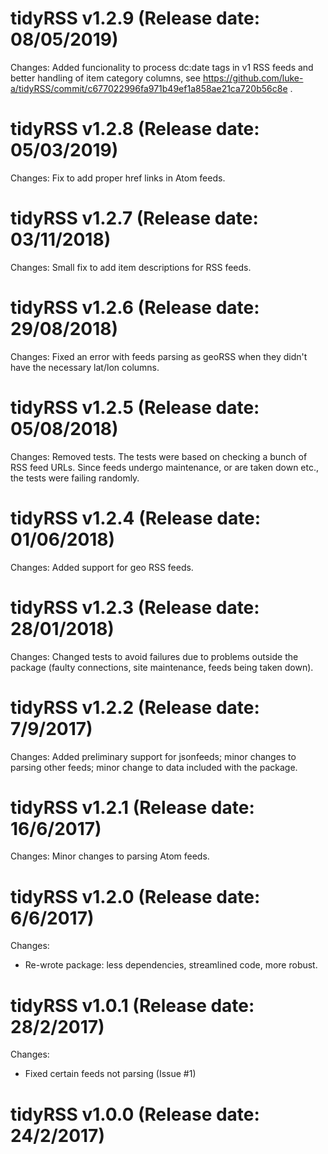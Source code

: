 tidyRSS v1.2.9 (Release date: 08/05/2019)
============
Changes:
Added funcionality to process dc:date tags in v1 RSS feeds and better handling of item category columns, see https://github.com/luke-a/tidyRSS/commit/c677022996fa971b49ef1a858ae21ca720b56c8e .

tidyRSS v1.2.8 (Release date: 05/03/2019)
============
Changes:
Fix to add proper href links in Atom feeds.

tidyRSS v1.2.7 (Release date: 03/11/2018)
============
Changes:
Small fix to add item descriptions for RSS feeds.

tidyRSS v1.2.6 (Release date: 29/08/2018)
============
Changes:
Fixed an error with feeds parsing as geoRSS when they didn't have the necessary lat/lon columns.

tidyRSS v1.2.5 (Release date: 05/08/2018)
============
Changes:
Removed tests. The tests were based on checking a bunch of RSS feed URLs. Since feeds undergo maintenance, or are taken down etc., the tests were failing randomly.  

tidyRSS v1.2.4 (Release date: 01/06/2018)
============

Changes: 
Added support for geo RSS feeds.

tidyRSS v1.2.3 (Release date: 28/01/2018)
============

Changes: 
Changed tests to avoid failures due to problems outside the package (faulty connections, site maintenance, feeds being taken down).

tidyRSS v1.2.2 (Release date: 7/9/2017)
============

Changes: 
Added preliminary support for jsonfeeds; minor changes to parsing other feeds; minor change to data included with the package. 

tidyRSS v1.2.1 (Release date: 16/6/2017)
============

Changes:
Minor changes to parsing Atom feeds.


tidyRSS v1.2.0 (Release date: 6/6/2017)
============

Changes:

* Re-wrote package: less dependencies, streamlined code, more robust. 

tidyRSS v1.0.1 (Release date: 28/2/2017)
==============

Changes: 

* Fixed certain feeds not parsing (Issue #1)


tidyRSS v1.0.0 (Release date: 24/2/2017)
==============


